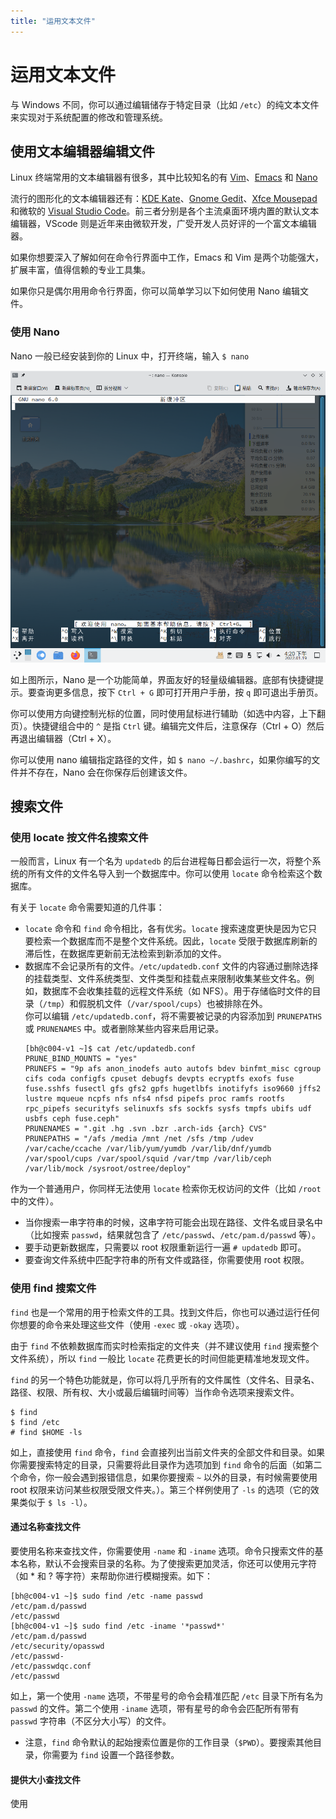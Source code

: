 ```yaml
---
title: "运用文本文件"
---
```


# 运用文本文件

与 Windows 不同，你可以通过编辑储存于特定目录（比如 `/etc`）的纯文本文件来实现对于系统配置的修改和管理系统。

## 使用文本编辑器编辑文件

Linux 终端常用的文本编辑器有很多，其中比较知名的有 [Vim](https://www.vim.org)、[Emacs](https://www.gnu.org/software/emacs/) 和 [Nano](https://www.nano-editor.org/)

流行的图形化的文本编辑器还有：[KDE Kate](https://apps.kde.org/kate/)、[Gnome Gedit](https://wiki.gnome.org/Apps/Gedit)、[Xfce Mousepad](https://docs.xfce.org/apps/mousepad/start) 和微软的 [Visual Studio Code](https://code.visualstudio.com/)。前三者分别是各个主流桌面环境内置的默认文本编辑器，VScode 则是近年来由微软开发，广受开发人员好评的一个富文本编辑器。

如果你想要深入了解如何在命令行界面中工作，Emacs 和 Vim 是两个功能强大，扩展丰富，值得信赖的专业工具集。

如果你只是偶尔用用命令行界面，你可以简单学习以下如何使用 Nano 编辑文件。

### 使用 Nano

Nano 一般已经安装到你的 Linux 中，打开终端，输入 `$ nano`

![Nano](./assets/nano_editor.png)

如上图所示，Nano 是一个功能简单，界面友好的轻量级编辑器。底部有快捷键提示。要查询更多信息，按下 `Ctrl + G` 即可打开用户手册，按 `q` 即可退出手册页。

你可以使用方向键控制光标的位置，同时使用鼠标进行辅助（如选中内容，上下翻页）。快捷键组合中的 `^` 是指 `Ctrl` 键。编辑完文件后，注意保存（Ctrl + O）然后再退出编辑器（Ctrl + X）。

你可以使用 nano 编辑指定路径的文件，如 `$ nano ~/.bashrc`，如果你编写的文件并不存在，Nano 会在你保存后创建该文件。

## 搜索文件

### 使用 locate 按文件名搜索文件

一般而言，Linux 有一个名为 `updatedb` 的后台进程每日都会运行一次，将整个系统的所有文件的文件名导入到一个数据库中。你可以使用 `locate` 命令检索这个数据库。

有关于 `locate` 命令需要知道的几件事：

- `locate` 命令和 `find` 命令相比，各有优劣。`locate` 搜索速度更快是因为它只要检索一个数据库而不是整个文件系统。因此，`locate` 受限于数据库刷新的滞后性，在数据库更新前无法检索到新添加的文件。 
- 数据库不会记录所有的文件。`/etc/updatedb.conf` 文件的内容通过删除选择的挂载类型、文件系统类型、文件类型和挂载点来限制收集某些文件名。例如，数据库不会收集挂载的远程文件系统（如 NFS）。用于存储临时文件的目录（`/tmp`）和假脱机文件（`/var/spool/cups`）也被排除在外。<br />
    你可以编辑 `/etc/updatedb.conf`，将不需要被记录的内容添加到 `PRUNEPATHS` 或 `PRUNENAMES` 中。或者删除某些内容来启用记录。
    ```
    [bh@c004-v1 ~]$ cat /etc/updatedb.conf
    PRUNE_BIND_MOUNTS = "yes"
    PRUNEFS = "9p afs anon_inodefs auto autofs bdev binfmt_misc cgroup cifs coda configfs cpuset debugfs devpts ecryptfs exofs fuse fuse.sshfs fusectl gfs gfs2 gpfs hugetlbfs inotifyfs iso9660 jffs2 lustre mqueue ncpfs nfs nfs4 nfsd pipefs proc ramfs rootfs rpc_pipefs securityfs selinuxfs sfs sockfs sysfs tmpfs ubifs udf usbfs ceph fuse.ceph"
    PRUNENAMES = ".git .hg .svn .bzr .arch-ids {arch} CVS"
    PRUNEPATHS = "/afs /media /mnt /net /sfs /tmp /udev /var/cache/ccache /var/lib/yum/yumdb /var/lib/dnf/yumdb /var/spool/cups /var/spool/squid /var/tmp /var/lib/ceph /var/lib/mock /sysroot/ostree/deploy"
    ```

作为一个普通用户，你同样无法使用 `locate` 检索你无权访问的文件（比如 `/root` 中的文件）。

- 当你搜索一串字符串的时候，这串字符可能会出现在路径、文件名或目录名中（比如搜索 `passwd`，结果就包含了 `/etc/passwd`、`/etc/pam.d/passwd` 等）。
- 要手动更新数据库，只需要以 root 权限重新运行一遍 `# updatedb` 即可。
- 要查询文件系统中匹配字符串的所有文件或路径，你需要使用 root 权限。

### 使用 find 搜索文件

`find` 也是一个常用的用于检索文件的工具。找到文件后，你也可以通过运行任何你想要的命令来处理这些文件（使用 `-exec` 或 `-okay` 选项）。

由于 `find` 不依赖数据库而实时检索指定的文件夹（并不建议使用 `find` 搜索整个文件系统），所以 `find` 一般比 `locate` 花费更长的时间但能更精准地发现文件。

`find` 的另一个特色功能就是，你可以将几乎所有的文件属性（文件名、目录名、路径、权限、所有权、大小或最后编辑时间等）当作命令选项来搜索文件。

```
$ find
$ find /etc
# find $HOME -ls
```

如上，直接使用 `find` 命令，`find` 会直接列出当前文件夹的全部文件和目录。如果你需要搜索特定的目录，只需要将此目录作为选项加到 `find` 命令的后面（如第二个命令，你一般会遇到报错信息，如果你要搜索 `~` 以外的目录，有时候需要使用 root 权限来访问某些权限受限文件夹。）。第三个样例使用了 `-ls` 的选项（它的效果类似于 `$ ls -l`）。

#### 通过名称查找文件

要使用名称来查找文件，你需要使用 `-name` 和 `-iname` 选项。命令只搜索文件的基本名称，默认不会搜索目录的名称。为了使搜索更加灵活，你还可以使用元字符（如 * 和 ? 等字符）来帮助你进行模糊搜索。如下：

```
[bh@c004-v1 ~]$ sudo find /etc -name passwd
/etc/pam.d/passwd
/etc/passwd
[bh@c004-v1 ~]$ sudo find /etc -iname '*passwd*'
/etc/pam.d/passwd
/etc/security/opasswd
/etc/passwd-
/etc/passwdqc.conf
/etc/passwd
```

如上，第一个使用 `-name` 选项，不带星号的命令会精准匹配 `/etc` 目录下所有名为 `passwd` 的文件。第二个使用 `-iname` 选项，带有星号的命令会匹配所有带有 `passwd` 字符串（不区分大小写）的文件。

- 注意，`find` 命令默认的起始搜索位置是你的工作目录（`$PWD`）。要搜索其他目录，你需要为 `find` 设置一个路径参数。

#### 提供大小查找文件

使用